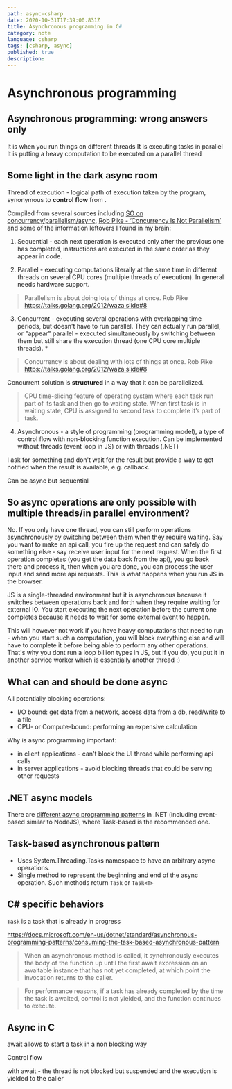 ```yaml
---
path: async-csharp
date: 2020-10-31T17:39:00.831Z
title: Asynchronous programming in C#
category: note
language: csharp
tags: [csharp, async]
published: true
description:
---
```


# Asynchronous programming

## Asynchronous programming: wrong answers only

It is when you run things on different threads
It is executing tasks in parallel
It is putting a heavy computation to be executed on a parallel thread

## Some light in the dark async room

Thread of execution - logical path of execution taken by the program, synonymous to **control flow** from [](https://slikts.github.io/concurrency-glossary/?id=thread-of-execution-and-the-blocking-thread).

Compiled from several sources including [SO on concurrency/parallelism/async](https://stackoverflow.com/questions/4844637/what-is-the-difference-between-concurrency-parallelism-and-asynchronous-methods), [Rob Pike - ‘Concurrency Is Not Parallelism’](https://vimeo.com/49718712) and some of the information leftovers I found in my brain:

1. Sequential - each next operation is executed only after the previous one has completed, instructions are executed in the same order as they appear in code.

2. Parallel - executing computations literally at the same time in different threads on several CPU cores (multiple threads of execution). In general needs hardware support.

> Parallelism is about doing lots of things at once. Rob Pike
> https://talks.golang.org/2012/waza.slide#8

3. Concurrent - executing several operations with overlapping time periods, but doesn't have to run parallel. They can actually run parallel, or "appear" parallel - executed simultaneously by switching between them but still share the execution thread (one CPU core multiple threads). \*

> Concurrency is about dealing with lots of things at once. Rob Pike
> https://talks.golang.org/2012/waza.slide#8

Concurrent solution is **structured** in a way that it can be parallelized.

> CPU time-slicing feature of operating system where each task run part of its task and then go to waiting state. When first task is in waiting state, CPU is assigned to second task to complete it’s part of task.

4. Asynchronous - a style of programming (programming model), a type of control flow with non-blocking function execution. Can be implemented without threads (event loop in JS) or with threads (.NET)

I ask for something and don't wait for the result but provide a way to get notified when the result is available, e.g. callback.

Can be async but sequential

## So async operations are only possible with multiple threads/in parallel environment?

No. If you only have one thread, you can still perform operations asynchronously by switching between them when they require waiting.
Say you want to make an api call, you fire up the request and can safely do something else - say receive user input for the next request.
When the first operation completes (you get the data back from the api), you go back there and process it, then when you are done, you can process the user input and send more api requests. This is what happens when you run JS in the browser.

JS is a single-threaded environment but it is asynchronous because it switches between operations back and forth when they require waiting for external IO. You start executing the next operation before the current one completes because it needs to wait for some external event to happen.

This will however not work if you have heavy computations that need to run - when you start such a computation, you will block everything else and will have to complete it before being able to perform any other operations. That's why you dont run a loop billion types in JS, but if you do, you put it in another service worker which is essentially another thread :)

## What can and should be done async

All potentially blocking operations:

- I/O bound: get data from a network, access data from a db, read/write to a file
- CPU- or Compute-bound: performing an expensive calculation

Why is async programming important:

- in client applications - can't block the UI thread while performing api calls
- in server applications - avoid blocking threads that could be serving other requests

## .NET async models

There are [different async programming patterns](https://docs.microsoft.com/en-us/dotnet/standard/asynchronous-programming-patterns/) in .NET (including event-based similar to NodeJS), where Task-based is the recommended one.

## Task-based asynchronous pattern

- Uses System.Threading.Tasks namespace to have an arbitrary async operations.
- Single method to represent the beginning and end of the async operation. Such methods return `Task` or `Task<T>`

## C# specific behaviors

`Task` is a task that is already in progress

https://docs.microsoft.com/en-us/dotnet/standard/asynchronous-programming-patterns/consuming-the-task-based-asynchronous-pattern

> When an asynchronous method is called, it synchronously executes the body of the function up until the first await expression on an awaitable instance that has not yet completed, at which point the invocation returns to the caller.

> For performance reasons, if a task has already completed by the time the task is awaited, control is not yielded, and the function continues to execute.

## Async in C

await allows to start a task in a non blocking way

Control flow

with await - the thread is not blocked but suspended and the execution is yielded to the caller

